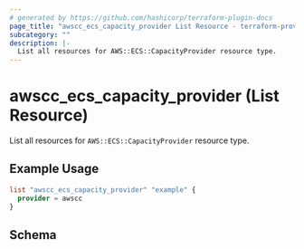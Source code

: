 ```yaml
---
# generated by https://github.com/hashicorp/terraform-plugin-docs
page_title: "awscc_ecs_capacity_provider List Resource - terraform-provider-awscc"
subcategory: ""
description: |-
  List all resources for AWS::ECS::CapacityProvider resource type.
---
```


# awscc_ecs_capacity_provider (List Resource)

List all resources for `AWS::ECS::CapacityProvider` resource type.

## Example Usage

```terraform
list "awscc_ecs_capacity_provider" "example" {
  provider = awscc
}
```

<!-- schema generated by tfplugindocs -->
## Schema
